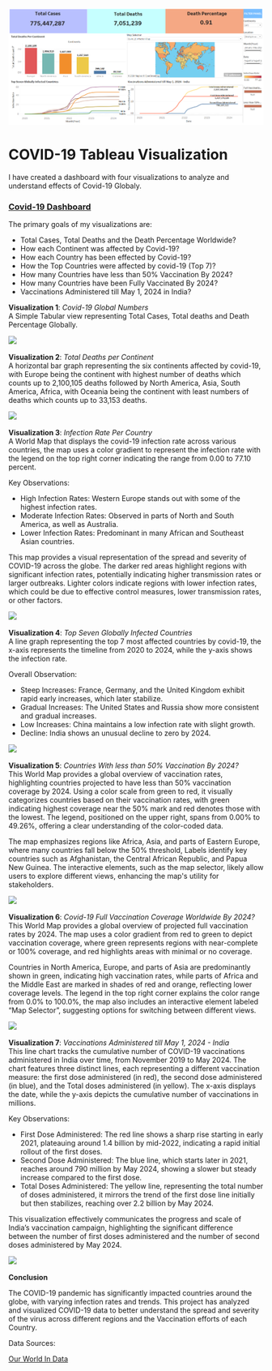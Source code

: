 ![](https://github.com/RM-Sharma999/COVID-19-DATA-EXPLORATION-AND-DASHBOARD/blob/main/Covid-19%20Dashboard%201.png)

# COVID-19 Tableau Visualization 

I have created a dashboard with four visualizations to analyze and understand effects of Covid-19 Globaly.

### [Covid-19 Dashboard](https://public.tableau.com/views/Covid-19Dashboard_17201999956250/Dashboard1?:language=en-US&:sid=&:redirect=auth&:display_count=n&:origin=viz_share_link)


The primary goals of my visualizations are:

- Total Cases, Total Deaths and the Death Percentage Worldwide?
- How each Continent was affected by Covid-19?
- How each Country has been effected by Covid-19? 
- How the Top Countries were affected by covid-19 (Top 7)?
- How many Countries have less than 50% Vaccination By 2024?
- How many Countries have been Fully Vaccinated By 2024?
- Vaccinations Administered till May 1, 2024 in India?

**Visualization 1**: *Covid-19 Global Numbers* \
A Simple Tabular view representing Total Cases, Total deaths and Death Percentage Globally.

![](https://i.imgur.com/2E47p8c.png?1)

**Visualization 2**: *Total Deaths per Continent* \
A horizontal bar graph representing the six continents affected by covid-19, with Europe being the continent with highest number of deaths which counts up to 2,100,105 deaths followed by North America, Asia, South America, Africa, with Oceania being the continent with least numbers of deaths which counts up to 33,153 deaths.

![](https://i.imgur.com/52MFmgX.png)


**Visualization 3**: *Infection Rate Per Country* \
A World Map that displays the covid-19 infection rate across various countries, the map uses a color gradient to represent the infection rate with the legend on the top right corner indicating the range from 0.00 to 77.10 percent.

Key Observations:
- High Infection Rates: Western Europe stands out with some of the highest infection rates.
- Moderate Infection Rates: Observed in parts of North and South America, as well as Australia.
- Lower Infection Rates: Predominant in many African and Southeast Asian countries.

This map provides a visual representation of the spread and severity of COVID-19 across the globe. The darker red areas highlight regions with significant infection rates, potentially indicating higher transmission rates or larger outbreaks. Lighter colors indicate regions with lower infection rates, which could be due to effective control measures, lower transmission rates, or other factors.

![](https://i.imgur.com/wtrFqLE.png)

**Visualization 4**: *Top Seven Globally Infected Countries* \
A line graph representing the top 7 most affected countries by covid-19, the x-axis represents the timeline from 2020 to 2024, while the y-axis shows the infection rate.

Overall Observation:
- Steep Increases: France, Germany, and the United Kingdom exhibit rapid early increases, which later stabilize.
- Gradual Increases: The United States and Russia show more consistent and gradual increases.
- Low Increases: China maintains a low infection rate with slight growth.
- Decline: India shows an unusual decline to zero by 2024.

![](https://i.imgur.com/UQa3rYg.png)

**Visualization 5**: *Countries With less than 50% Vaccination By 2024?* \
This World Map provides a global overview of vaccination rates, highlighting countries projected to have less than 50% vaccination coverage by 2024. Using a color scale from green to red, it visually categorizes countries based on their vaccination rates, with green indicating highest coverage near the 50% mark and red denotes those with the lowest. The legend, positioned on the upper right, spans from 0.00% to 49.26%, offering a clear understanding of the color-coded data.

The map emphasizes regions like Africa, Asia, and parts of Eastern Europe, where many countries fall below the 50% threshold, Labels identify key countries such as Afghanistan, the Central African Republic, and Papua New Guinea. The interactive elements, such as the map selector, likely allow users to explore different views, enhancing the map's utility for stakeholders.

![](https://i.imgur.com/5d2iXyr.png)

**Visualization 6**: *Covid-19 Full Vaccination Coverage Worldwide By 2024?* \
This World Map provides a global overview of projected full vaccination rates by 2024. The map uses a color gradient from red to green to depict vaccination coverage, where green represents regions with near-complete or 100% coverage, and red highlights areas with minimal or no coverage.

Countries in North America, Europe, and parts of Asia are predominantly shown in green, indicating high vaccination rates, while parts of Africa and the Middle East are marked in shades of red and orange, reflecting lower coverage levels. The legend in the top right corner explains the color range from 0.0% to 100.0%, the map also includes an interactive element labeled “Map Selector”, suggesting options for switching between different views.

![](https://i.imgur.com/fZKFaBW.png)

**Visualization 7**: *Vaccinations Administered till May 1, 2024 - India* \
This line chart tracks the cumulative number of COVID-19 vaccinations administered in India over time, from November 2019 to May 2024. The chart features three distinct lines, each representing a different vaccination measure: the first dose administered (in red), the second dose administered (in blue), and the Total doses administered (in yellow). The x-axis displays the date, while the y-axis depicts the cumulative number of vaccinations in millions.

Key Observations:
- First Dose Administered: The red line shows a sharp rise starting in early 2021, plateauing around 1.4 billion by mid-2022, indicating a rapid initial rollout of the first doses.
- Second Dose Administered: The blue line, which starts later in 2021, reaches around 790 million by May 2024, showing a slower but steady increase compared to the first dose.
- Total Doses Administered: The yellow line, representing the total number of doses administered, it mirrors the trend of the first dose line initially but then stabilizes, reaching over 2.2 billion by May 2024.

This visualization effectively communicates the progress and scale of India’s vaccination campaign, highlighting the significant difference between the number of first doses administered and the number of second doses administered by May 2024.

![](https://i.imgur.com/4rZRE9D.png)

**Conclusion**

The COVID-19 pandemic has significantly impacted countries around the globe, with varying infection rates and trends. This project has analyzed and visualized COVID-19 data to better understand the spread and severity of the virus across different regions and the Vaccination efforts of each Country.


Data Sources:

[Our World In Data](https://ourworldindata.org/coronavirus-data)
